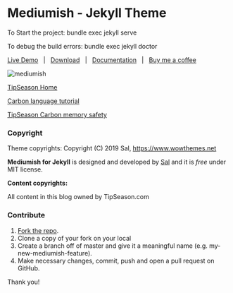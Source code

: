 # Mediumish - Jekyll Theme
To Start the project: 
bundle exec jekyll serve

To debug the build errors:
bundle exec jekyll doctor

[Live Demo](https://wowthemesnet.github.io/mediumish-theme-jekyll/) &nbsp; | &nbsp; [Download](https://github.com/wowthemesnet/mediumish-theme-jekyll/archive/master.zip) &nbsp; | &nbsp; [Documentation](https://bootstrapstarter.com/bootstrap-templates/template-mediumish-bootstrap-jekyll/) &nbsp; | &nbsp; [Buy me a coffee](https://www.wowthemes.net/donate/)



![mediumish](assets/images/mediumish-jekyll-template.png)


[TipSeason Home](https://tipseason.com/)

[Carbon language tutorial](https://tipseason.com/carbon-language-tutorial-syntax/)

[TipSeason Carbon memory safety](https://tipseason.com/carbon-language-memory-safety/)

### Copyright

Theme copyrights:
Copyright (C) 2019 Sal, https://www.wowthemes.net

**Mediumish for Jekyll** is designed and developed by [Sal](https://www.wowthemes.net) and it is *free* under MIT license. 

**Content copyrights:**

All content in this blog owned by TipSeason.com

### Contribute

1. [Fork the repo](https://github.com/wowthemesnet/mediumish-theme-jekyll).
2. Clone a copy of your fork on your local
3. Create a branch off of master and give it a meaningful name (e.g. my-new-mediumish-feature).
4. Make necessary changes, commit, push and open a pull request on GitHub.

Thank you!

